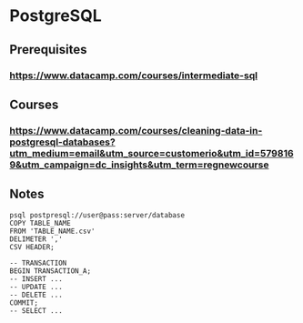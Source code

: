 # PostgreSQL
## Prerequisites
### https://www.datacamp.com/courses/intermediate-sql
## Courses
### https://www.datacamp.com/courses/cleaning-data-in-postgresql-databases?utm_medium=email&utm_source=customerio&utm_id=5798169&utm_campaign=dc_insights&utm_term=regnewcourse
## Notes
```
psql postpresql://user@pass:server/database 
COPY TABLE_NAME
FROM 'TABLE_NAME.csv'
DELIMETER ','
CSV HEADER;

-- TRANSACTION
BEGIN TRANSACTION_A;
-- INSERT ...
-- UPDATE ...
-- DELETE ...
COMMIT;
-- SELECT ...
```
